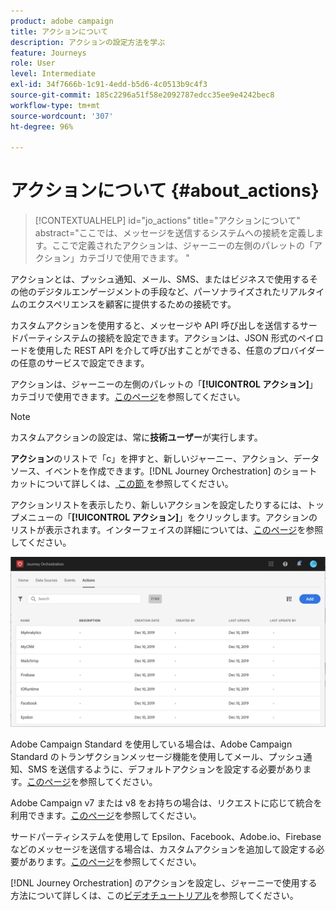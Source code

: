 ```yaml
---
product: adobe campaign
title: アクションについて
description: アクションの設定方法を学ぶ
feature: Journeys
role: User
level: Intermediate
exl-id: 34f7666b-1c91-4edd-b5d6-4c0513b9c4f3
source-git-commit: 185c2296a51f58e2092787edcc35ee9e4242bec8
workflow-type: tm+mt
source-wordcount: '307'
ht-degree: 96%

---
```


# アクションについて {#about_actions}

>[!CONTEXTUALHELP]
>id="jo_actions"
>title="アクションについて"
>abstract="ここでは、メッセージを送信するシステムへの接続を定義します。ここで定義されたアクションは、ジャーニーの左側のパレットの「アクション」カテゴリで使用できます。 "

アクションとは、プッシュ通知、メール、SMS、またはビジネスで使用するその他のデジタルエンゲージメントの手段など、パーソナライズされたリアルタイムのエクスペリエンスを顧客に提供するための接続です。

カスタムアクションを使用すると、メッセージや API 呼び出しを送信するサードパーティシステムの接続を設定できます。アクションは、JSON 形式のペイロードを使用した REST API を介して呼び出すことができる、任意のプロバイダーの任意のサービスで設定できます。

アクションは、ジャーニーの左側のパレットの「**[!UICONTROL アクション]**」カテゴリで使用できます。[このページ](../building-journeys/about-action-activities.md)を参照してください。

>[!NOTE]
>
>カスタムアクションの設定は、常に&#x200B;**技術ユーザー**&#x200B;が実行します。

**アクション**&#x200B;のリストで「c」を押すと、新しいジャーニー、アクション、データソース、イベントを作成できます。[!DNL Journey Orchestration] のショートカットについて詳しくは、[ この節 ](../about/user-interface.md#section_ksq_zr1_ffb) を参照してください。

アクションリストを表示したり、新しいアクションを設定したりするには、トップメニューの「**[!UICONTROL アクション]**」をクリックします。アクションのリストが表示されます。インターフェイスの詳細については、[このページ](../about/user-interface.md)を参照してください。

![](../assets/custom1.png)

Adobe Campaign Standard を使用している場合は、Adobe Campaign Standard のトランザクションメッセージ機能を使用してメール、プッシュ通知、SMS を送信するように、デフォルトアクションを設定する必要があります。[このページ](../action/working-with-adobe-campaign.md)を参照してください。

Adobe Campaign v7 または v8 をお持ちの場合は、リクエストに応じて統合を利用できます。[このページ](../action/acc-action.md)を参照してください。

サードパーティシステムを使用して Epsilon、Facebook、Adobe.io、Firebase などのメッセージを送信する場合は、カスタムアクションを追加して設定する必要があります。[このページ](../action/about-custom-action-configuration.md)を参照してください。

[!DNL Journey Orchestration] のアクションを設定し、ジャーニーで使用する方法について詳しくは、この[ビデオチュートリアル](https://experienceleague.adobe.com/docs/platform-learn/tutorials/journey-orchestration/configure-actions.html)を参照してください。
